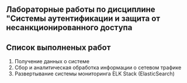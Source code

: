 ## Лабораторные работы по дисциплине "Системы аутентификации и защита от несанкционированного доступа
## Список выполненых работ
1. Получение данных о системе
2. Сбор и аналитическая обработка информации о сетевом трафике
3. Развертывание системы мониторинга ELK Stack (ElasticSearch)
